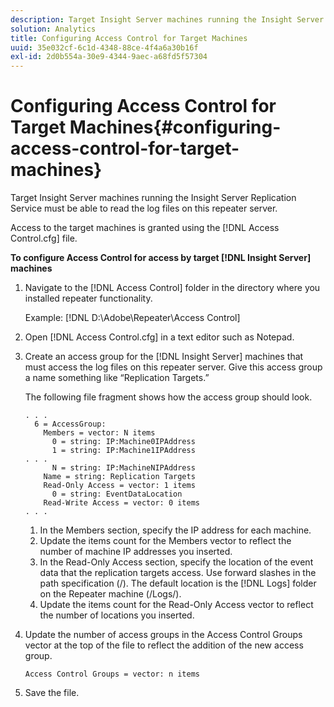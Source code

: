 ```yaml
---
description: Target Insight Server machines running the Insight Server Replication Service must be able to read the log files on this repeater server.
solution: Analytics
title: Configuring Access Control for Target Machines
uuid: 35e032cf-6c1d-4348-88ce-4f4a6a30b16f
exl-id: 2d0b554a-30e9-4344-9aec-a68fd5f57304
---
```

# Configuring Access Control for Target Machines{#configuring-access-control-for-target-machines}

Target Insight Server machines running the Insight Server Replication Service must be able to read the log files on this repeater server.

Access to the target machines is granted using the [!DNL Access Control.cfg] file.

**To configure Access Control for access by target [!DNL Insight Server] machines** 

1. Navigate to the [!DNL Access Control] folder in the directory where you installed repeater functionality.

   Example: [!DNL D:\Adobe\Repeater\Access Control]

1. Open [!DNL Access Control.cfg] in a text editor such as Notepad.
1. Create an access group for the [!DNL Insight Server] machines that must access the log files on this repeater server. Give this access group a name something like “Replication Targets.”

   The following file fragment shows how the access group should look.

   ```
   . . . 
     6 = AccessGroup: 
       Members = vector: N items 
         0 = string: IP:Machine0IPAddress 
         1 = string: IP:Machine1IPAddress 
   . . . 
         N = string: IP:MachineNIPAddress 
       Name = string: Replication Targets 
       Read-Only Access = vector: 1 items 
         0 = string: EventDataLocation 
       Read-Write Access = vector: 0 items 
   . . .
   ```

    1. In the Members section, specify the IP address for each machine. 
    1. Update the items count for the Members vector to reflect the number of machine IP addresses you inserted. 
    1. In the Read-Only Access section, specify the location of the event data that the replication targets access. Use forward slashes in the path specification (/). The default location is the [!DNL Logs] folder on the Repeater machine (/Logs/). 
    1. Update the items count for the Read-Only Access vector to reflect the number of locations you inserted.

1. Update the number of access groups in the Access Control Groups vector at the top of the file to reflect the addition of the new access group.

   ```
   Access Control Groups = vector: n items
   ```

1. Save the file.
